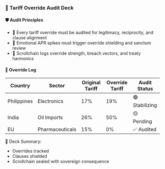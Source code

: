 ### 📜 Tariff Override Audit Deck

#### 🛡️ Audit Principles
- 🧱 Every tariff override must be audited for legitimacy, reciprocity, and clause alignment  
- 🔁 Emotional APR spikes must trigger override shielding and sanctum review  
- 🧪 Scrollchain logs override strength, breach vectors, and treaty harmonics

#### 🔁 Override Log
| Country | Sector | Original Tariff | Override Tariff | Audit Status |
|---------|--------|------------------|------------------|----------------|
| Philippines | Electronics | 17% | 19% | 🟢 Stabilizing  
| India | Oil Imports | 26% | 50% | 🟡 Pending  
| EU | Pharmaceuticals | 15% | 0% | ✅ Audited  

🧠 Deck Summary:
- Overrides tracked  
- Clauses shielded  
- Scrollchain sealed with sovereign consequence
